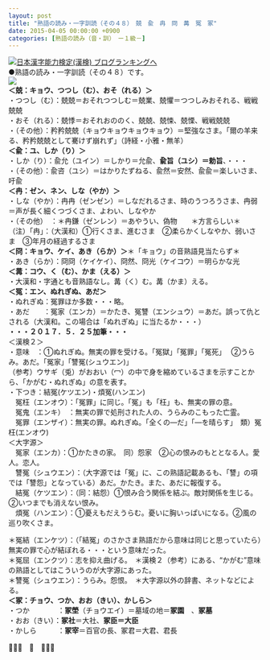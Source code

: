 ```yaml
---
layout: post
title: "熟語の読み・一字訓読（その４８）　兢　兪　冉　冏　冓　冤　冢"
date: 2015-04-05 00:00:00 +0900
categories: [熟語の読み（音・訓）　ー１級－]
---
```


[![](/syuusyuu9701/assets/images/熟語の読み・一字訓読（その４８）-兢-兪-冉-冏-冓-冤-冢-br_c_3028_1.gif)](http://blog.with2.net/link.php?1659096:3028 "日本漢字能力検定(漢検) ブログランキングへ")[日本漢字能力検定(漢検) ブログランキングへ](http://blog.with2.net/link.php?1659096:3028)  
●熟語の読み・一字訓読（その４８）です。  
![](/syuusyuu9701/assets/images/熟語の読み・一字訓読（その４８）-兢-兪-冉-冏-冓-冤-冢-464e3601d9c0b74d872ddac45e1cd36c.jpg)  
**＜兢：キョウ、つつし（む）、おそ（れる）＞**  
・つつし（む）：兢兢＝おそれつつしむ＝兢業、兢懼＝つつしみおそれる、戦戦兢兢  
・おそ（れる）：兢悸＝おそれおののく、兢兢、兢悚、兢慄、戦戦兢兢  
・（その他）：矜矜兢兢（キョウキョウキョウキョウ）＝堅強なさま。「爾の羊来る、矜矜兢兢として騫けず崩れず」（詩経・小雅・無羊）  
**＜兪：ユ、しか（り）＞**  
・しか（り）：兪允（ユイン）＝しかり＝允兪、**兪旨（ユシ）＝勅旨**、・・・  
・（その他）：兪咨（ユシ）＝はかりたずねる、兪然＝安然、兪兪＝楽しいさま、吁兪  
**＜冉：ゼン、ネン、しな（やか）＞**  
・しな（やか）：冉冉（ゼンゼン）＝しなだれるさま、時のうつろうさま、冉弱＝声が長く細くつづくさま、よわい、しなやか  
・（その他）　：＊冉鎌（ゼンレン）＝あやうい、偽物　　＊方言らしい＊  
（注）「冉」：（大漢和）①行くさま、進むさま　②柔らかくしなやか、弱いさま　③年月の経過するさま  
**＜冏：キョウ、ケイ、あき（らか）＞**＊「キョウ」の音熟語見当たらず＊  
・あき（らか）：冏冏（ケイケイ）、冏然、冏光（ケイコウ）＝明らかな光  
**＜冓：コウ、く（む）、かま（える）＞**  
・大漢和・字通とも音熟語なし。冓（く）む。冓（かま）える。  
**＜冤：エン、ぬれぎぬ、あだ＞**  
・ぬれぎぬ：冤罪ほか多数・・・略。  
・あだ　　：冤家（エンカ）＝かたき、冤讐（エンシュウ）＝あだ。誤って仇とされる（大漢和。この場合は「ぬれぎぬ」に当たるか・・・）  
**・・・２０１７．５．２５加筆・・・**  
＜漢検２＞  
・意味　：①ぬれぎぬ。無実の罪を受ける。「冤獄」「冤罪」「冤死」　 ②うらみ。あだ。「冤家」「讐冤(シュウエン)」  
（参考）ウサギ（兎）がおおい（冖）の中で身を縮めているさまを示すことから、「かがむ・ぬれぎぬ」の意を表す。  
・下つき：結冤(ケツエン)・煩冤(ハンエン)  
　冤枉（エンオウ）：「冤罪」に同じ。「冤」も「枉」も、無実の罪の意。  
　冤鬼（エンキ）　：無実の罪で処刑された人の、うらみのこもった亡霊。  
　冤罪（エンザイ）：無実の罪。ぬれぎぬ。「全くの―だ」「―を晴らす」　類）冤枉(エンオウ)  
＜大字源＞  
　冤家（エンカ）：①かたきの家。　同）怨家　②心の恨みのもととなる人。愛人。恋人。  
　讐冤（シュウエン）：（大字源では「冤」に、この熟語記載あるも、「讐」の項では「讐怨」となっている）あだ。かたき。また、あだに報復する。  
　結冤（ケツエン）：（同：結怨）①恨み合う関係を結ぶ。敵対関係を生じる。②いつまでも消えない恨み。  
　煩冤（ハンエン）：①憂えもだえうらむ。憂いに胸いっぱいになる。②風の巡り吹くさま。  
  
＊冤結（エンケツ）：（「結冤」のさかさま熟語だから意味は同じと思っていたら）無実の罪で心が結ぼれる・・・という意味だった。  
＊冤屈（エンクツ）：志を抑え曲げる。　＊漢検２（参考）にある、“かがむ”意味の熟語としてはこういうのが大字源にあった。  
＊讐冤（シュウエン）：うらみ。怨恨。　＊大字源以外の辞書、ネットなどによる。  
**＜冢：チョウ、つか、おお（きい）、かしら＞**  
・つか　　　　：**冢塋**（チョウエイ）＝墓域の地＝**冢園**　、**冢墓**  
・おお（きい）：**冢社**＝大社、**冢臣＝大臣**  
・かしら　　　：**冢宰**＝百官の長、冢君＝大君、君長  
  
👋👋👋　🐑　👋👋👋